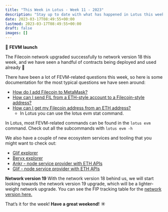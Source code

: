 ```yaml
---
title: "This Week in Lotus - Week 11 - 2023"
description: "Stay up to date with what has happened in Lotus this week"
date: 2023-03-17T08:49:55+00:00
lastmod: 2023-03-17T08:49:55+00:00
draft: false
images: []
---
```


:rocket: **FEVM launch**

The Filecoin network upgraded successfully to network version 18 this week, and we have seen a handful of contracts being deployed and used already :tada:

There have been a lot of FEVM-related questions this week, so here is some documentation for the most typical questions we have seen around:

- [How do I add Filecoin to MetaMask?](https://docs.filecoin.io/smart-contracts/wallets/metamask/#add-to-metamask)
- [How can I send FIL from a ETH-style account to a Filecoin-style address?](https://docs.filecoin.io/smart-contracts/wallets/filforwader/)
- [How can I get my Filecoin address from an ETH address?](https://beryx.zondax.ch/address_converter)
   - In Lotus you can use the lotus evm stat <ETH-addrs> command.

In Lotus, most FEVM-related commands can be found in the `lotus evm` command. Check out all the subcommands with `lotus evm -h`

We also have a couple of new ecosystem services and tooling that you might want to check out:
- [Glif explorer](https://www.glif.io/en)
- [Beryx explorer](https://beryx.zondax.ch/)
- [Ankr - node service provider with ETH APIs](https://www.ankr.com/rpc/filecoin/)
- [Glif - node service provider with ETH APIs](https://hosting.glif.io/)

**Network version 19**
With the network version 18 behind us, we will start looking towards the network version 19 upgrade, which will be a lighter-weight network upgrade. You can see the FIP tracking table for the [network version here.](https://filecoin.notion.site/nv19-Governance-DRI-FIPs-Tracking-Table-183c9ea033c547b39fc4c422174d4531)

That’s it for the week! **Have a great weekend!** :sunny: